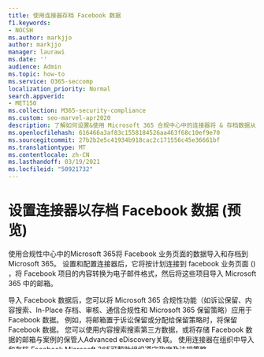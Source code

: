 ```yaml
---
title: 使用连接器存档 Facebook 数据
f1.keywords:
- NOCSH
ms.author: markjjo
author: markjjo
manager: laurawi
ms.date: ''
audience: Admin
ms.topic: how-to
ms.service: O365-seccomp
localization_priority: Normal
search.appverid:
- MET150
ms.collection: M365-security-compliance
ms.custom: seo-marvel-apr2020
description: 了解如何设置&使用 Microsoft 365 合规中心中的连接器将 & 存档数据从 Facebook 业务页面导入Microsoft 365。
ms.openlocfilehash: 616466a3af83c1558184526aa463f68c10ef9e70
ms.sourcegitcommit: 27b2b2e5c41934b918cac2c171556c45e36661bf
ms.translationtype: MT
ms.contentlocale: zh-CN
ms.lasthandoff: 03/19/2021
ms.locfileid: "50921732"
---
```

# <a name="set-up-a-connector-to-archive-facebook-data-preview"></a>设置连接器以存档 Facebook 数据 (预览) 

使用合规性中心中的Microsoft 365将 Facebook 业务页面的数据导入和存档到Microsoft 365。 设置和配置连接器后，它将按计划连接到 facebook 业务页面 () ，将 Facebook 项目的内容转换为电子邮件格式，然后将这些项目导入 Microsoft 365 中的邮箱。

导入 Facebook 数据后，您可以将 Microsoft 365 合规性功能（如诉讼保留、内容搜索、In-Place 存档、审核、通信合规性和 Microsoft 365 保留策略）应用于 Facebook 数据。 例如，将邮箱置于诉讼保留或分配给保留策略时，将保留 Facebook 数据。 您可以使用内容搜索搜索第三方数据，或将存储 Facebook 数据的邮箱与案例的保管人Advanced eDiscovery关联。 使用连接器在组织中导入和存档 Facebook Microsoft 365可帮助组织遵守政府及法规策略。

## <a name="prerequisites-for-setting-up-a-connector-for-facebook-business-pages"></a>设置 Facebook 业务页面连接器的先决条件

完成以下先决条件，然后才能在 Microsoft 365 合规中心中设置和配置连接器，以从组织的 Facebook 业务页面导入和存档数据。 

- 你需要一个 Facebook 帐户作为组织业务页面 (设置连接器帐户时需要登录到此) 。 目前，只能存档 Facebook 业务页面的数据;无法存档单个 Facebook 配置文件的数据。

- 你的组织必须具有有效的 Azure 订阅。 如果你没有现有的 Azure 订阅，可以注册以下选项之一：

    - [注册一年免费的 Azure 订阅](https://azure.microsoft.com/free)

    - [注册 Azure 付费订阅](https://azure.microsoft.com/pricing/purchase-options/pay-as-you-go/)

    > [!NOTE]
    > [Azure Active Directory订阅](use-your-free-azure-ad-subscription-in-office-365.md)中包含的免费 Microsoft 365 订阅不支持安全与合规&连接器。

- Facebook Business 页面的连接器一天中总共可以导入 200，000 个项目。 如果一天中 Facebook 业务项目超过 200，000 个，则这些项目不会导入Microsoft 365。

- 必须在步骤 5) 中为在 Microsoft 365 合规中心 (中设置自定义连接器Exchange Online。 默认情况下，不会向 Exchange Online 中任何角色组分配此角色。 可以将"邮箱导入导出"角色添加到组织中"组织管理"角色Exchange Online。 也可以创建角色组，分配邮箱导入导出角色，然后将相应的用户添加为成员。 有关详细信息，请参阅"在角色[](/Exchange/permissions-exo/role-groups#create-role-groups)组中管理角色组[](/Exchange/permissions-exo/role-groups#modify-role-groups)"一文的"创建角色组"或"修改角色Exchange Online"。

## <a name="step-1-create-an-app-in-azure-active-directory"></a>步骤 1：在 Azure Active Directory

第一步是在 AAD Azure Active Directory (注册) 。 此应用程序对应于你在 Facebook 连接器的步骤 4 和步骤 5 中实现 Web 应用资源。 

有关分步说明，请参阅在应用中[创建Azure Active Directory。](deploy-facebook-connector.md#step-1-create-an-app-in-azure-active-directory)

在完成此步骤过程中 (前面的分步说明) ，您将以下信息保存到文本文件中。 这些值在部署过程的稍后步骤中使用。

- AAD 应用程序 ID

- AAD 应用程序密码

- 租户 ID

## <a name="step-2-deploy-the-connector-web-service-from-github-to-your-azure-account"></a>步骤 2：将连接器 Web 服务从 GitHub部署到 Azure 帐户

下一步是部署 Facebook 业务页面连接器应用的源代码，该应用程序将使用 Facebook API 连接到 Facebook 帐户并提取数据，以便将其导入 Microsoft 365。 您为组织部署的 Facebook 连接器将项目从 Facebook 业务页面上载到Azure 存储创建的位置。 在步骤 5) 中的 Microsoft 365 合规中心 (创建 Facebook 业务页面连接器后，导入服务将 Facebook 业务页面数据从 Azure 存储 位置复制到 Microsoft 365 组织的邮箱。 如[先决条件部分所述](#prerequisites-for-setting-up-a-connector-for-facebook-business-pages)，你必须拥有有效的 Azure 订阅，以创建一个Azure 存储帐户。

有关分步说明，请参阅将连接器[Web](deploy-facebook-connector.md#step-2-deploy-the-connector-web-service-from-github-to-your-azure-account)服务从 GitHub 部署到 Azure 帐户。

在完成此步骤的分步说明中，您将提供以下信息：

- APISecretKey：在此步骤完成期间创建此密码。 它在步骤 5 中使用。

- TenantId：在步骤 1 Microsoft 365创建 Facebook 连接器应用后复制的 Azure Active Directory 组织的租户 ID。

完成此步骤后，请确保将 Azure 应用服务 URL (例如 ， https://fbconnector.azurewebsites.net) 。 您需要使用此 URL 完成步骤 3、步骤 4 和步骤 5) 。

## <a name="step-3-register-the-web-app-on-facebook"></a>步骤 3：在 Facebook 上注册 Web 应用

下一步是在 Facebook 上创建和配置新应用程序。 在步骤 5 创建的 Facebook 业务页面连接器使用 Facebook Web 应用程序与 Facebook API 进行交互，以从组织的 Facebook 业务页面获取数据。

有关分步说明，请参阅注册 [Facebook 应用](deploy-facebook-connector.md#step-3-register-the-facebook-app)。

在此步骤完成 (按照本文中的分步) ，将以下信息保存到文本文件。 这些值用于配置步骤 4 中的 Facebook 连接器应用。

- Facebook 应用程序 ID

- Facebook 应用程序密码

- Facebook Webhook 验证令牌

## <a name="step-4-configure-the-facebook-connector-app"></a>步骤 4：配置 Facebook 连接器应用

下一步是将配置设置添加到你在步骤 1 中创建 Azure Web 应用资源时上载的 Facebook 连接器应用。 为此，请进入连接器应用的主页并配置它。

有关分步说明，请参阅配置 [Facebook 连接器应用](archive-facebook-data-with-sample-connector.md#step-4-configure-the-facebook-connector-app)。

在完成此步骤 (按照) 的分步说明 (完成上述步骤后复制到文本文件的以下信息) ：

- 在步骤 3 (获取的 Facebook 应用程序 ID) 

- Facebook 应用程序密码 (步骤 3 中) 

- Facebook Webhook 验证令牌 (步骤 3) 

- Azure Active Directory步骤 1 (获取的 AAD 应用程序 ID) 

- Azure Active Directory步骤 1 (中获取的 AAD 应用程序密码) 

## <a name="step-5-set-up-a-facebook-business-pages-connector-in-the-microsoft-365-compliance-center"></a>步骤 5：在合规性中心内Microsoft 365 Facebook 业务页面连接器

最后一步是在 Microsoft 365 合规中心中设置连接器，以将数据从 Facebook 商业版页面导入 Microsoft 365。 完成此步骤后，Microsoft 365导入服务将开始将数据从 Facebook 业务页面导入Microsoft 365。

有关分步说明，请参阅步骤[5：](deploy-facebook-connector.md#step-5-set-up-a-facebook-connector-in-the-microsoft-365-compliance-center)在合规性Microsoft 365设置 Facebook 连接器。 

在完成此步骤 (按照) 的分步说明 (在完成步骤) 后复制到文本文件的以下信息。

- 步骤 1 (获取的 AAD 应用程序 ID) 

- 在步骤 1 (获取的 Azure 应用服务 URL;例如， https://fbconnector.azurewebsites.net)

- 在步骤 2 (中创建的 APISecretKey) 